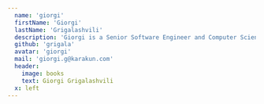 ```yaml
---
  name: 'giorgi'
  firstName: 'Giorgi'
  lastName: 'Grigalashvili'
  description: 'Giorgi is a Senior Software Engineer and Computer Scientist interested in various fields of Computer Science and other exact and natural sciences. His primary interests include but not limited to AI, Machine Learning, Computer Vision and Programming Languages. His spare time is typically dedicated to outdoor activities, enjoying with friends, reading books, exploring, doing various sports and of course tinkering with new and fascinating technologies.'
  github: 'grigala'
  avatar: 'giorgi'
  mail: 'giorgi.g@karakun.com'
  header:
    image: books
    text: Giorgi Grigalashvili
  x: left
---
```

